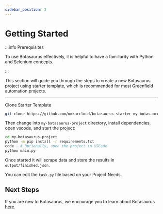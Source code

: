 ```yaml
---
sidebar_position: 2
---
```


# Getting Started

:::info Prerequisites

To use Botasaurus effectively, it is helpful to have a familiarity with Python and Selenium concepts.

:::

This section will guide you through the steps to create a new Botasaurus project using starter template, which is recommended for most Greenfield automation projects.

---

Clone Starter Template

```bash
git clone https://github.com/omkarcloud/botasaurus-starter my-botasaurus-project
```

Then change into `my-botasaurus-project` directory, install dependencies, open vscode, and start the project:

```bash
cd my-botasaurus-project
python -m pip install -r requirements.txt
code . # Optionally, open the project in VSCode
python main.py
```

<!-- Once started it will scrape google search for "botasaurus web scraping framework" keyword and store the results in `output/finished.json` -->
Once started it will scrape data and store the results in `output/finished.json`. 
<!-- ![Result](./img/google-scraping.png) -->

You can edit the `task.py` file based on your Project Needs. 

## Next Steps

If you are new to Botasaurus, we encourage you to learn about Botasaurus [here](google-maps-scraping-tutorial).